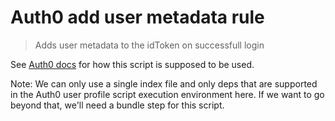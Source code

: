 # Auth0 add user metadata rule

> Adds user metadata to the idToken on successfull login

See [Auth0 docs](../../docs/config/auth0) for how this script is supposed to be used.

Note: We can only use a single index file and only deps that are supported in the Auth0 user profile script execution environment here. If we want to go beyond that, we'll need a bundle step for this script.
